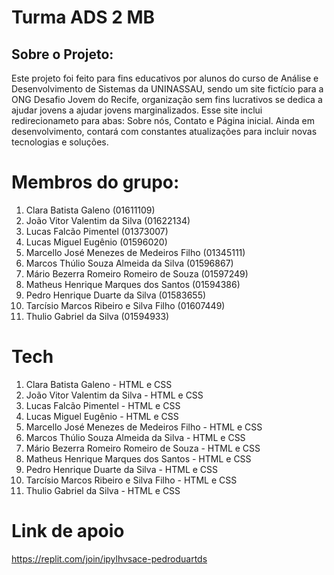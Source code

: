 # Turma ADS 2 MB

## Sobre o Projeto: 
  Este projeto foi feito para fins educativos por alunos do curso de Análise e Desenvolvimento de Sistemas da UNINASSAU, sendo um site fictício para a ONG Desafio Jovem do Recife, organização sem fins lucrativos se dedica a ajudar jovens a ajudar jovens marginalizados. Esse site inclui redirecionameto para abas: Sobre nós, Contato e Página inicial. Ainda em desenvolvimento, contará com constantes atualizações para incluir novas tecnologias e soluções. 

# Membros do grupo:

1. Clara Batista Galeno (01611109)
2. João Vitor Valentim da Silva (01622134)
3. Lucas Falcão Pimentel (01373007)
4. Lucas Miguel Eugênio (01596020)
5. Marcello José Menezes de Medeiros Filho (01345111)
6. Marcos Thúlio Souza Almeida da Silva (01596867)
7. Mário Bezerra Romeiro Romeiro de Souza (01597249)
8. Matheus Henrique Marques dos Santos (01594386)
9. Pedro Henrique Duarte da Silva (01583655)
10. Tarcísio Marcos Ribeiro e Silva Filho (01607449)
11. Thulio Gabriel da Silva (01594933)

# Tech

1. Clara Batista Galeno - HTML e CSS
2. João Vitor Valentim da Silva - HTML e CSS
3. Lucas Falcão Pimentel - HTML e CSS
4. Lucas Miguel Eugênio - HTML e CSS
5. Marcello José Menezes de Medeiros Filho - HTML e CSS
6. Marcos Thúlio Souza Almeida da Silva - HTML e CSS
7. Mário Bezerra Romeiro Romeiro de Souza - HTML e CSS
8. Matheus Henrique Marques dos Santos - HTML e CSS
9. Pedro Henrique Duarte da Silva - HTML e CSS
10. Tarcísio Marcos Ribeiro e Silva Filho - HTML e CSS
11. Thulio Gabriel da Silva - HTML e CSS





# Link de apoio

https://replit.com/join/ipylhvsace-pedroduartds 
